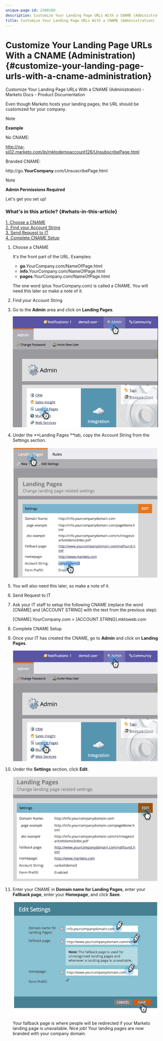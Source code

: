 ```yaml
---
unique-page-id: 2360189
description: Customize Your Landing Page URLs With a CNAME (Administration) - Marketo Docs - Product Documentation
title: Customize Your Landing Page URLs With a CNAME (Administration)
---
```


# Customize Your Landing Page URLs With a CNAME (Administration) {#customize-your-landing-page-urls-with-a-cname-administration}

Customize Your Landing Page URLs With a CNAME (Administration) - Marketo Docs - Product Documentation

Even though Marketo hosts your landing pages, the URL should be customized for your company.

>[!NOTE]
>
>**Example**
>
>No CNAME:
>
>http://na-sj02.marketo.com/lp/mktodemoaccount126/UnsubscribePage.html
>
>Branded CNAME:
>
>http://go.**YourCompany**.com/UnsuscribePage.html

>[!NOTE]
>
>**Admin Permissions Required**

Let's get you set up!

### What's in this article? {#whats-in-this-article}

[1. Choose a CNAME](#choose-a-cname)  
[2. Find your Account String](#find-your-account-string)  
[3. Send Request to IT](#send-request-to-it)  
[4. Complete CNAME Setup](#complete-cname-setup)

1. Choose a CNAME

   It's the front part of the URL. Examples:

    * **go**.YourCompany.com/NameOfPage.html
    * **info**.YourCompany.com/NameOfPage.html
    * **pages**.YourCompany.com/NameOfPage.html

   The one word (plus YourCompany.com) is called a CNAME. You will need this later so make a note of it.

1. Find your Account String
1. Go to the **Admin** area and click on **Landing Pages**.

   ![](assets/image2014-9-16-13-3a9-3a44.png)

1. Under the **Landing Pages **tab, copy the Account String from the Settings section.

   ![](assets/image2014-9-16-13-3a9-3a57.png)

1. You will also need this later, so make a note of it.
1. Send Request to IT
1. Ask your IT staff to setup the following CNAME (replace the word [CNAME] and [ACCOUNT STRING] with the text from the previous step):

   [CNAME].YourCompany.com > [ACCOUNT STRING].mktoweb.com

1. Complete CNAME Setup
1. Once your IT has created the CNAME, go to **Admin** and click on **Landing Pages**.

   ![](assets/image2014-9-16-13-3a10-3a14.png)

1. Under the **Settings** section, click **Edit**.

   ![](assets/image2014-9-16-13-3a10-3a31.png)

1. Enter your CNAME in **Domain name for Landing Pages**, enter your **Fallback page**, enter your **Homepage**, and click **Save**.

   ![](assets/image2014-9-16-13-3a10-3a45.png)

   Your fallback page is where people will be redirected if your Marketo landing page is unavailable.
   Nice job! Your landing pages are now branded with your company domain.

